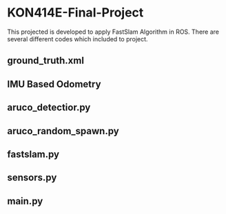 # KON414E-Final-Project
This projected is developed to apply FastSlam Algorithm in ROS. There are several different codes which included to project.

## ground_truth.xml

## IMU Based Odometry

## aruco_detectior.py

## aruco_random_spawn.py

## fastslam.py

## sensors.py

## main.py
